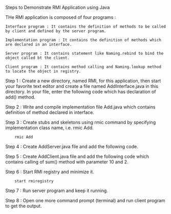 

Steps to Demonstrate RMI Application using Java

THe RMI application is composed of four programs :

    Interface program : It contains the definition of methods to be called by client and defined by the server program.

    Implementation program : It contains the definition of methods which are declared in an interface.

    Server program : It contains statement like Naming.rebind to bind the object called bt the client.

    Client program : It contains method calling and Naming.lookup method to locate the object in registry.

Step 1 : Create a new directory, named RMI, for this application, then start your favorite text editor and create a file named AddInterface.java in this directory. In your file, enter the following code which has declaration of add() method.

Step 2 : Write and compile implementation file Add.java which contains definition of method declared in interface.

Step 3 : Create stubs and skeletons using rmic command by specifying implementation class name, i.e. rmic Add.

        rmic Add

Step 4 : Create AddServer.java file and add the following code.

Step 5 : Create AddClient.java file and add the following code which contains calling of sum() method with parameter 10 and 2.

Step 6 : Start RMI registry and minimize it.

        start rmiregistry

Step 7 : Run server program and keep it running.

Step 8 : Open one more command prompt (terminal) and run client program to get the output.
